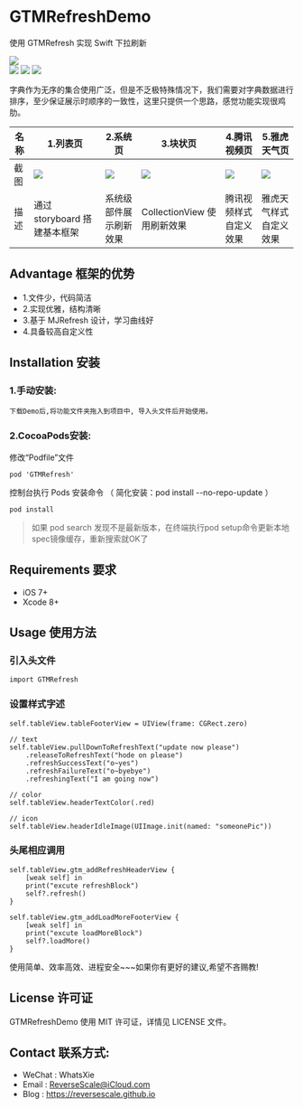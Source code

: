 # GTMRefreshDemo
使用 GTMRefresh 实现 Swift 下拉刷新

![](https://img.shields.io/badge/platform-iOS-red.svg)  
![](https://img.shields.io/badge/language-Swift---orange.svg) 
![](https://img.shields.io/badge/download-5.7MB-brightgreen.svg)
![](https://img.shields.io/badge/license-MIT%20License-brightgreen.svg) 

字典作为无序的集合使用广泛，但是不乏极特殊情况下，我们需要对字典数据进行排序，至少保证展示时顺序的一致性，这里只提供一个思路，感觉功能实现很鸡肋。

| 名称 |1.列表页 |2.系统页 |3.块状页 |4.腾讯视频页 |5.雅虎天气页 |
| ------------- | ------------- | ------------- | ------------- | ------------- | ------------- |
| 截图 | ![](http://og1yl0w9z.bkt.clouddn.com/17-9-19/6774902.jpg) | ![](http://og1yl0w9z.bkt.clouddn.com/17-9-19/27256787.jpg) | ![](http://og1yl0w9z.bkt.clouddn.com/17-9-19/22581215.jpg) | ![](http://og1yl0w9z.bkt.clouddn.com/17-9-19/70103330.jpg) | ![](http://og1yl0w9z.bkt.clouddn.com/17-9-19/46782397.jpg) |
| 描述 | 通过 storyboard 搭建基本框架 | 系统级部件展示刷新效果 | CollectionView 使用刷新效果 | 腾讯视频样式自定义效果 | 雅虎天气样式自定义效果 |


## Advantage 框架的优势
* 1.文件少，代码简洁
* 2.实现优雅，结构清晰
* 3.基于 MJRefresh 设计，学习曲线好
* 4.具备较高自定义性

## Installation 安装
### 1.手动安装:
`下载Demo后,将功能文件夹拖入到项目中, 导入头文件后开始使用。`
### 2.CocoaPods安装:
修改“Podfile”文件
```
pod 'GTMRefresh'
```
控制台执行 Pods 安装命令 （ 简化安装：pod install --no-repo-update ）
```
pod install
```
> 如果 pod search 发现不是最新版本，在终端执行pod setup命令更新本地spec镜像缓存，重新搜索就OK了

## Requirements 要求
* iOS 7+
* Xcode 8+


## Usage 使用方法
### 引入头文件
```
import GTMRefresh
```
### 设置样式字述
```
self.tableView.tableFooterView = UIView(frame: CGRect.zero)

// text
self.tableView.pullDownToRefreshText("update now please")
    .releaseToRefreshText("hode on please")
    .refreshSuccessText("o~yes")
    .refreshFailureText("o~byebye")
    .refreshingText("I am going now")
    
// color
self.tableView.headerTextColor(.red)

// icon
self.tableView.headerIdleImage(UIImage.init(named: "someonePic"))
```
### 头尾相应调用
```
self.tableView.gtm_addRefreshHeaderView {
    [weak self] in
    print("excute refreshBlock")
    self?.refresh()
}

self.tableView.gtm_addLoadMoreFooterView {
    [weak self] in
    print("excute loadMoreBlock")
    self?.loadMore()
}
```

使用简单、效率高效、进程安全~~~如果你有更好的建议,希望不吝赐教!


## License 许可证
GTMRefreshDemo 使用 MIT 许可证，详情见 LICENSE 文件。


## Contact 联系方式:
* WeChat : WhatsXie
* Email : ReverseScale@iCloud.com
* Blog : https://reversescale.github.io
